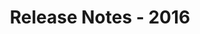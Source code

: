 ﻿---
title: Release Notes - 2016
description: "Release Notes - 2016 – learn about the latest updates and fixes."
type: docs
weight: 40
url: /sharepoint/release-notes-2016/
---


